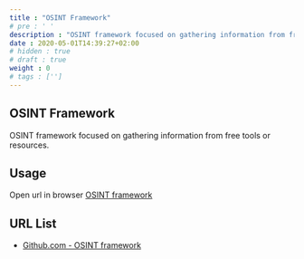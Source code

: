 ```yaml
---
title : "OSINT Framework"
# pre : ' '
description : "OSINT framework focused on gathering information from free tools or resources."
date : 2020-05-01T14:39:27+02:00
# hidden : true
# draft : true
weight : 0
# tags : ['']
---
```


## OSINT Framework

OSINT framework focused on gathering information from free tools or resources.

## Usage

Open url in browser [OSINT framework](https://osintframework.com/)

## URL List

* [Github.com - OSINT framework](https://github.com/lockfale/osint-framework)
